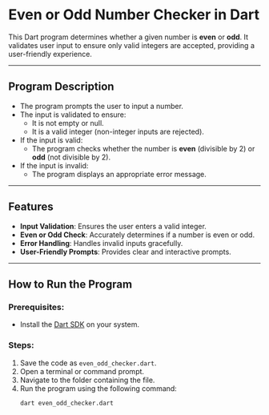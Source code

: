 # Even or Odd Number Checker in Dart

This Dart program determines whether a given number is **even** or **odd**. It validates user input to ensure only valid integers are accepted, providing a user-friendly experience.

---

## Program Description

- The program prompts the user to input a number.
- The input is validated to ensure:
  - It is not empty or null.
  - It is a valid integer (non-integer inputs are rejected).
- If the input is valid:
  - The program checks whether the number is **even** (divisible by 2) or **odd** (not divisible by 2).
- If the input is invalid:
  - The program displays an appropriate error message.
  
---

## Features

- **Input Validation**: Ensures the user enters a valid integer.
- **Even or Odd Check**: Accurately determines if a number is even or odd.
- **Error Handling**: Handles invalid inputs gracefully.
- **User-Friendly Prompts**: Provides clear and interactive prompts.

---

## How to Run the Program

### Prerequisites:
- Install the [Dart SDK](https://dart.dev/get-dart) on your system.

### Steps:
1. Save the code as `even_odd_checker.dart`.
2. Open a terminal or command prompt.
3. Navigate to the folder containing the file.
4. Run the program using the following command:
   ```bash
   dart even_odd_checker.dart
